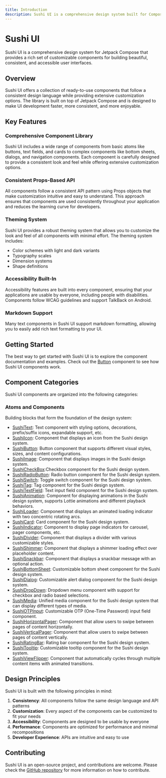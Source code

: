 ```yaml
---
title: Introduction
description: Sushi UI is a comprehensive design system built for Compose Multiplatform applications with a focus on consistency, customization, and accessibility.
---
```


# Sushi UI

Sushi UI is a comprehensive design system for Jetpack Compose that provides a rich set of
customizable components for building beautiful, consistent, and accessible user interfaces.

## Overview

Sushi UI offers a collection of ready-to-use components that follow a consistent design language
while providing extensive customization options. The library is built on top of Jetpack Compose and
is designed to make UI development faster, more consistent, and more enjoyable.

## Key Features

### Comprehensive Component Library

Sushi UI includes a wide range of components from basic atoms like buttons, text fields, and cards
to complex components like bottom sheets, dialogs, and navigation components. Each component is
carefully designed to provide a consistent look and feel while offering extensive customization
options.

### Consistent Props-Based API

All components follow a consistent API pattern using Props objects that make customization intuitive
and easy to understand. This approach ensures that components are used consistently throughout your
application and reduces the learning curve for developers.

### Theming System

Sushi UI provides a robust theming system that allows you to customize the look and feel of all
components with minimal effort. The theming system includes:

- Color schemes with light and dark variants
- Typography scales
- Dimension systems
- Shape definitions

### Accessibility Built-In

Accessibility features are built into every component, ensuring that your applications are usable by
everyone, including people with disabilities. Components follow WCAG guidelines and support TalkBack
on Android.

### Markdown Support

Many text components in Sushi UI support markdown formatting, allowing you to easily add rich text
formatting to your UI.

## Getting Started

The best way to get started with Sushi UI is to explore the component documentation and examples.
Check out the [Button](sushibutton.md) component to see how Sushi UI components work.

## Component Categories

Sushi UI components are organized into the following categories:

### Atoms and Components

Building blocks that form the foundation of the design system:

- [SushiText](sushitext.md): Text component with styling options, decorations, prefix/suffix icons, expandable support, etc.
- [SushiIcon](sushiicon.md): Component that displays an icon from the Sushi design system.
- [SushiButton](sushibutton.md): Button component that supports different visual styles, sizes, and content configurations.
- [SushiImage](sushiimage.md): Component that displays images in the Sushi design system.
- [SushiCheckBox](sushicheckbox.md):Checkbox component for the Sushi design system.
- [SushiRadioButton](sushiradiobutton.md): Radio button component for the Sushi design system.
- [SushiSwitch](sushiswitch.md): Toggle switch component for the Sushi design system.
- [SushiTag](sushitag.md): Tag component for the Sushi design system.
- [SushiTextField](sushitextfield.md): Text input field component for the Sushi design system.
- [SushiAnimation](sushianimation.md): Component for displaying animations in the Sushi design system, supports Lottie animations and different playback behaviors.
- [SushiLoader](sushiloader.md): Component that displays an animated loading indicator with two concentric rotating arcs.
- [SushiCard](sushicard.md): Card component for the Sushi design system.
- [SushiIndicator](sushiindicator.md): Component to display page indicators for carousel, pager components, etc.
- [SushiDivider](sushidivider.md): Component that displays a divider with various customizable styles.
- [SushiShimmer](sushishimmer.md): Component that displays a shimmer loading effect over placeholder content.
- [SushiSnackbar](sushisnackbar.md): Component that displays a snackbar message with an optional action.
- [SushiBottomSheet](sushibottomsheet.md): Customizable bottom sheet component for the Sushi design system.
- [SushiDialog](sushidialog.md): Customizable alert dialog component for the Sushi design system.
- [SushiDropDown](sushidropdown.md): Dropdown menu component with support for checkbox and radio based selections.
- [SushiMedia](sushimedia.md): Unified media component for the Sushi design system that can display different types of media.
- [SushiOTPInput](sushiotpinput.md): Customizable OTP (One-Time Password) input field component.
- [SushiHorizontalPager](sushihorizontalpager.md): Component that allow users to swipe between pages of content horizontally.
- [SushiVerticalPager](sushiverticalpager.md): Component that allow users to swipe between pages of content vertically.
- [SushiRatingBar](sushiratingbar.md): Rating bar component for the Sushi design system.
- [SushiTooltip](sushitooltip.md): Customizable tooltip component for the Sushi design system.
- [SushiViewFlipper](sushiviewflipper.md): Component that automatically cycles through multiple content items with animated transitions.

[//]: # (### todox: Utilities)

[//]: # ()
[//]: # ()
[//]: # (Helper components and modifiers that enhance the user experience:)

[//]: # ()
[//]: # ()
[//]: # (- [Scrollbars]&#40;scrollarea.md&#41;: Components for indicating scroll position)

[//]: # ()
[//]: # (- [Progress Indicator]&#40;progressindicator.md&#41;: Components for showing loading or progress)

[//]: # (- [Separator]&#40;separators.md&#41;: Visual dividers between content sections)

## Design Principles

Sushi UI is built with the following principles in mind:

1. **Consistency**: All components follow the same design language and API patterns
2. **Customization**: Every aspect of the components can be customized to fit your needs
3. **Accessibility**: Components are designed to be usable by everyone
4. **Performance**: Components are optimized for performance and minimal recompositions
5. **Developer Experience**: APIs are intuitive and easy to use

## Contributing

Sushi UI is an open-source project, and contributions are welcome. Please check
the [GitHub repository](https://github.com/Zomato/compose-sushi) for more information on how to
contribute.